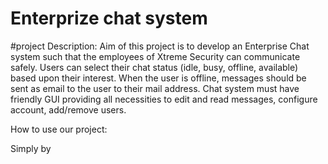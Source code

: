 # Enterprize chat system

#project Description: Aim of this project is to develop an Enterprise Chat system such that the employees of Xtreme Security can communicate safely. Users can select their chat status (idle, busy, offline, available) based upon their interest. When the user is offline, messages should be sent as email to the user to their mail address. Chat system must have friendly GUI providing all necessities to edit and read messages, configure account, add/remove users.

How to use our project:

  Simply by 
